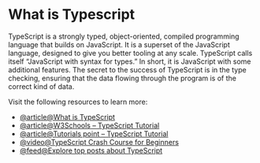 # What is Typescript

TypeScript is a strongly typed, object-oriented, compiled programming language that builds on JavaScript. It is a superset of the JavaScript language, designed to give you better tooling at any scale. TypeScript calls itself “JavaScript with syntax for types.” In short, it is JavaScript with some additional features. The secret to the success of TypeScript is in the type checking, ensuring that the data flowing through the program is of the correct kind of data.

Visit the following resources to learn more:

- [@article@What is TypeScript](https://thenewstack.io/what-is-typescript/)
- [@article@W3Schools – TypeScript Tutorial](https://www.w3schools.com/typescript/)
- [@article@Tutorials point – TypeScript Tutorial](https://www.tutorialspoint.com/typescript/index.htm)
- [@video@TypeScript Crash Course for Beginners](https://www.youtube.com/watch?v=d56mG7DezGs)
- [@feed@Explore top posts about TypeScript](https://app.daily.dev/tags/typescript?ref=roadmapsh)

